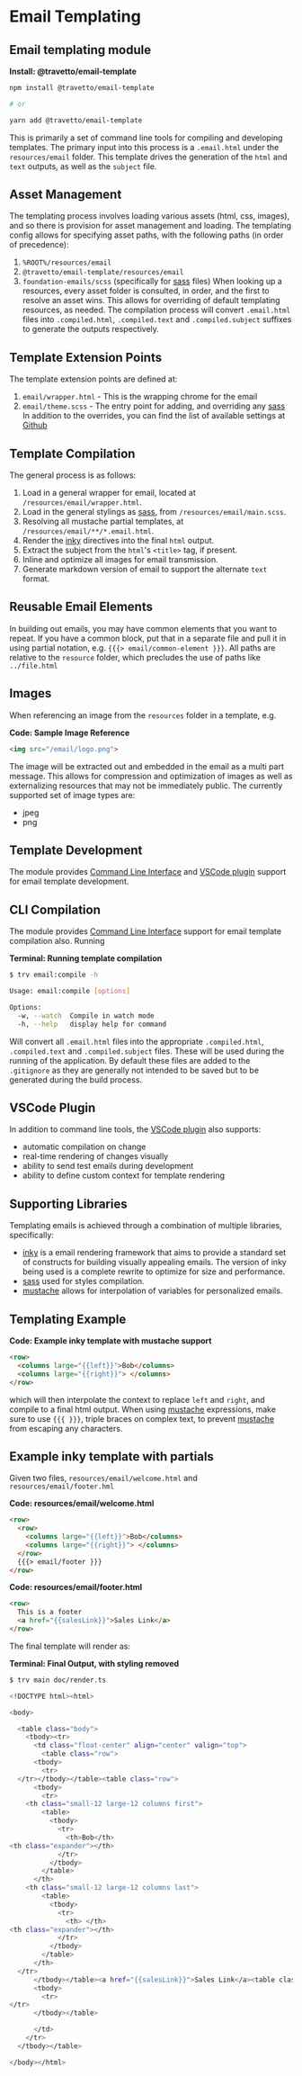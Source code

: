 <!-- This file was generated by @travetto/doc and should not be modified directly -->
<!-- Please modify https://github.com/travetto/travetto/tree/main/module/email-template/DOC.tsx and execute "npx trv doc" to rebuild -->
# Email Templating

## Email templating module

**Install: @travetto/email-template**
```bash
npm install @travetto/email-template

# or

yarn add @travetto/email-template
```

This is primarily a set of command line tools for compiling and developing templates.  The primary input into this process is a `.email.html` under the `resources/email` folder.  This template drives the generation of the `html` and `text` outputs, as well as the `subject` file.

## Asset Management
The templating process involves loading various assets (html, css, images), and so there is provision for asset management and loading.  The templating config allows for specifying asset paths, with the following paths (in order of precedence):
   1. `%ROOT%/resources/email`
   1. `@travetto/email-template/resources/email`
   1. `foundation-emails/scss` (specifically for [sass](https://github.com/sass/dart-sass) files)
When looking up a resources, every asset folder is consulted, in order, and the first to resolve an asset wins.  This allows for overriding of default templating resources, as needed.  The compilation process will convert `.email.html` files into `.compiled.html`, `.compiled.text` and `.compiled.subject` suffixes to generate the outputs respectively.

## Template Extension Points
The template extension points are defined at:
   1. `email/wrapper.html` - This is the wrapping chrome for the email
   1. `email/theme.scss` - The entry point for adding, and overriding any [sass](https://github.com/sass/dart-sass)
In addition to the overrides, you can find the list of available settings at [Github](https://github.com/foundation/foundation-emails/blob/develop/scss/settings/_settings.scss)

## Template Compilation
The general process is as follows:
   1. Load in a general wrapper for email, located at `/resources/email/wrapper.html`.
   1. Load in the general stylings as [sass](https://github.com/sass/dart-sass), from `/resources/email/main.scss`.
   1. Resolving all mustache partial templates, at `/resources/email/**/*.email.html`.
   1.  Render the [inky](https://github.com/zurb/inky) directives into the final `html` output.
   1. Extract the subject from the `html`'s `<title>` tag, if present.
   1. Inline and optimize all images for email transmission.
   1. Generate markdown version of email to support the alternate `text` format.

## Reusable Email Elements
In building out emails, you may have common elements that you want to repeat.  If you have a common block, put that in a separate file and pull it in using partial notation, e.g. `{{{> email/common-element }}}`.  All paths are relative to the `resource` folder, which precludes the use of paths like `../file.html`

## Images
When referencing an image from the `resources` folder in a template, e.g.

**Code: Sample Image Reference**
```html
<img src="/email/logo.png">
```

The image will be extracted out and embedded in the email as a multi part message.  This allows for compression and optimization of images as well as externalizing resources that may not be immediately public.  The currently supported set of image types are:
   *  jpeg
   *  png

## Template Development
The module provides [Command Line Interface](https://github.com/travetto/travetto/tree/main/module/cli#readme "CLI infrastructure for Travetto framework") and [VSCode plugin](https://marketplace.visualstudio.com/items?itemName=arcsine.travetto-plugin) support for email template development.

## CLI Compilation
The module provides [Command Line Interface](https://github.com/travetto/travetto/tree/main/module/cli#readme "CLI infrastructure for Travetto framework") support for email template compilation also. Running

**Terminal: Running template compilation**
```bash
$ trv email:compile -h

Usage: email:compile [options]

Options:
  -w, --watch  Compile in watch mode
  -h, --help   display help for command
```

Will convert all `.email.html` files into the appropriate `.compiled.html`, `.compiled.text` and `.compiled.subject` files.  These will be used during the running of the application.  By default these files are added to the `.gitignore` as they are generally not intended to be saved but to be generated during the build process.

## VSCode Plugin
In addition to command line tools, the [VSCode plugin](https://marketplace.visualstudio.com/items?itemName=arcsine.travetto-plugin) also supports:
   *  automatic compilation on change
   *  real-time rendering of changes visually
   *  ability to send test emails during development
   *  ability to define custom context for template rendering

## Supporting Libraries
Templating emails is achieved through a combination of multiple libraries, specifically:
   *  [inky](https://github.com/zurb/inky) is a email rendering framework that aims to provide a standard set of constructs for building visually appealing emails.  The version of inky being used is a complete rewrite to optimize for size and performance.
   *  [sass](https://github.com/sass/dart-sass) used for styles compilation.
   *  [mustache](https://github.com/janl/mustache.js/) allows for interpolation of variables for personalized emails.

## Templating Example

**Code: Example inky template with mustache support**
```html
<row>
  <columns large="{{left}}">Bob</columns>
  <columns large="{{right}}"> </columns>
</row>
```

which will then interpolate the context to replace `left` and `right`, and compile to a final html output. When using [mustache](https://github.com/janl/mustache.js/) expressions, make sure to use `{{{ }}}`, triple braces on complex text, to prevent [mustache](https://github.com/janl/mustache.js/) from escaping any characters.

## Example inky template with partials
Given two files, `resources/email/welcome.html` and `resources/email/footer.hml`

**Code: resources/email/welcome.html**
```html
<row>
  <row>
    <columns large="{{left}}">Bob</columns>
    <columns large="{{right}}"> </columns>
  </row>
  {{{> email/footer }}}
</row>
```

**Code: resources/email/footer.html**
```html
<row>
  This is a footer
  <a href="{{salesLink}}">Sales Link</a>
</row>
```

The final template will render as:

**Terminal: Final Output, with styling removed**
```bash
$ trv main doc/render.ts

<!DOCTYPE html><html>

<body>

  <table class="body">
    <tbody><tr>
      <td class="float-center" align="center" valign="top">
        <table class="row">
      <tbody>
        <tr>
  </tr></tbody></table><table class="row">
      <tbody>
        <tr>
    <th class="small-12 large-12 columns first">
        <table>
          <tbody>
            <tr>
              <th>Bob</th>
<th class="expander"></th>
            </tr>
          </tbody>
        </table>
      </th>
    <th class="small-12 large-12 columns last">
        <table>
          <tbody>
            <tr>
              <th> </th>
<th class="expander"></th>
            </tr>
          </tbody>
        </table>
      </th>
  </tr>
      </tbody></table>‍<a href="{{salesLink}}">Sales Link</a><table class="row">
      <tbody>
        <tr>
</tr>
      </tbody></table>‍

      </td>
    </tr>
  </tbody></table>

</body></html>
```
